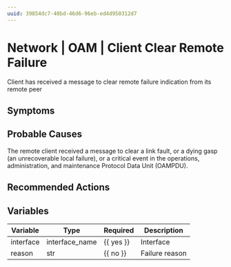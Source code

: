 ```yaml
---
uuid: 39854dc7-40bd-46d6-96eb-ed4d950312d7
---
```

# Network | OAM | Client Clear Remote Failure

Client has received a message to clear remote failure indication from its remote peer

## Symptoms

## Probable Causes

The remote client received a message to clear a link fault, or a dying gasp (an unrecoverable local failure), or a critical event in the operations, administration, and maintenance Protocol Data Unit (OAMPDU).

## Recommended Actions

## Variables

Variable | Type | Required | Description
--- | --- | --- | ---
interface | interface_name | {{ yes }} | Interface
reason | str | {{ no }} | Failure reason
